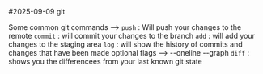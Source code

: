 #2025-09-09 git

Some common git commands -->
    `push` : Will push your changes to the remote
    `commit` : will commit your changes to the branch
    `add` : will add your changes to the staging area
    `log` : will show the history of commits and changes that have been made
        optional flags --> --oneline --graph
    `diff` : shows you the differencees from your last known git state
